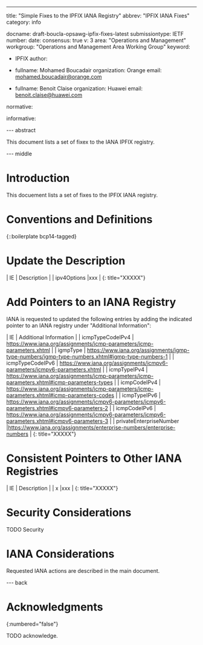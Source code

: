 ---
title: "Simple Fixes to the IPFIX IANA Registry"
abbrev: "IPFIX IANA Fixes"
category: info

docname: draft-boucla-opsawg-ipfix-fixes-latest
submissiontype: IETF
number:
date:
consensus: true
v: 3
area: "Operations and Management"
workgroup: "Operations and Management Area Working Group"
keyword:
 - IPFIX
author:
 -
    fullname: Mohamed Boucadair
    organization: Orange
    email: mohamed.boucadair@orange.com

 -
    fullname: Benoit Claise
    organization: Huawei
    email: benoit.claise@huawei.com

normative:

informative:


--- abstract

This document lists a set of fixex to the IANA IPFIX registry.


--- middle

# Introduction

This docuement lists a set of fixes to the IPFIX IANA registry.


# Conventions and Definitions

{::boilerplate bcp14-tagged}

# Update the Description


| IE                     | Description |
| ipv4Options       |xxx    |
{: title="XXXXX"}

# Add Pointers to an IANA Registry

IANA is requested to updated the following entries by adding the indicated pointer to an IANA registry under "Additional Information":

| IE                     | Additional Information |
| icmpTypeCodeIPv4       | https://www.iana.org/assignments/icmp-parameters/icmp-parameters.xhtml     |
| igmpType      | https://www.iana.org/assignments/igmp-type-numbers/igmp-type-numbers.xhtml#igmp-type-numbers-1     |
| icmpTypeCodeIPv6       | https://www.iana.org/assignments/icmpv6-parameters/icmpv6-parameters.xhtml    |
| icmpTypeIPv4       | https://www.iana.org/assignments/icmp-parameters/icmp-parameters.xhtml#icmp-parameters-types    |
| icmpCodeIPv4       | https://www.iana.org/assignments/icmp-parameters/icmp-parameters.xhtml#icmp-parameters-codes    |
| icmpTypeIPv6       | https://www.iana.org/assignments/icmpv6-parameters/icmpv6-parameters.xhtml#icmpv6-parameters-2  |
| icmpCodeIPv6       | https://www.iana.org/assignments/icmpv6-parameters/icmpv6-parameters.xhtml#icmpv6-parameters-3  |
| privateEnterpriseNumber       |https://www.iana.org/assignments/enterprise-numbers/enterprise-numbers    |
{: title="XXXXX"}

# Consistent Pointers to Other IANA Registries

| IE                     | Description |
| x       |xxx    |
{: title="XXXXX"}

# Security Considerations

TODO Security


# IANA Considerations

Requested IANA actions are described in the main document.


--- back

# Acknowledgments
{:numbered="false"}

TODO acknowledge.
